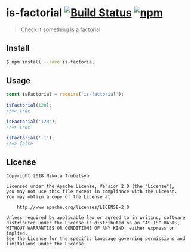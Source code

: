 # is-factorial [![Build Status](https://travis-ci.org/trubitsyn/is-factorial.svg?branch=master)](https://travis-ci.org/trubitsyn/is-factorial) [![npm](https://img.shields.io/npm/dt/is-factorial.svg)](https://www.npmjs.com/package/is-factorial)
> Check if something is a factorial

## Install
```sh
$ npm install --save is-factorial
```

## Usage
```js
const isFactorial = require('is-factorial');

isFactorial(120);
//=> true

isFactorial('120');
//=> true

isFactorial('-1');
//=> false
```

## License
```
Copyright 2018 Nikola Trubitsyn

Licensed under the Apache License, Version 2.0 (the "License");
you may not use this file except in compliance with the License.
You may obtain a copy of the License at

    http://www.apache.org/licenses/LICENSE-2.0

Unless required by applicable law or agreed to in writing, software
distributed under the License is distributed on an "AS IS" BASIS,
WITHOUT WARRANTIES OR CONDITIONS OF ANY KIND, either express or implied.
See the License for the specific language governing permissions and
limitations under the License.
```

